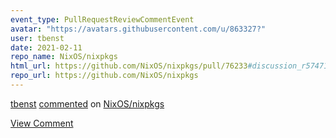 ```yaml
---
event_type: PullRequestReviewCommentEvent
avatar: "https://avatars.githubusercontent.com/u/863327?"
user: tbenst
date: 2021-02-11
repo_name: NixOS/nixpkgs
html_url: https://github.com/NixOS/nixpkgs/pull/76233#discussion_r574712668
repo_url: https://github.com/NixOS/nixpkgs
---
```


<a href='https://github.com/tbenst' target='_blank'>tbenst</a> <a href='https://github.com/NixOS/nixpkgs/pull/76233#discussion_r574712668' target='_blank'>commented</a> on <a href='https://github.com/NixOS/nixpkgs' target='_blank'>NixOS/nixpkgs</a>

<a href='https://github.com/NixOS/nixpkgs/pull/76233#discussion_r574712668' target='_blank'>View Comment</a>